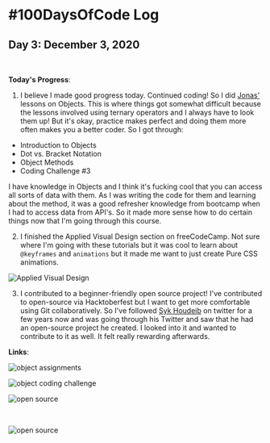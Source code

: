 # #100DaysOfCode Log

## Day 3: December 3, 2020
<br>

**Today's Progress**:

1. I believe I made good progress today. Continued coding! So I did [Jonas'](https://www.udemy.com/course/the-complete-javascript-course/) lessons on Objects. This is where things got somewhat difficult because the lessons involved using ternary operators and I always have to look them up! But it's okay, practice makes perfect and doing them more often makes you a better coder. So I got through:
* Introduction to Objects
* Dot vs. Bracket Notation
* Object Methods
* Coding Challenge #3

I have knowledge in Objects and I think it's fucking cool that you can access all sorts of data with them. As I was writing the code for them and learning about the method, it was a good refresher knowledge from bootcamp when I had to access data from API's. So it made more sense how to do certain things now that I'm going through this course.

2. I finished the Applied Visual Design section on freeCodeCamp. Not sure where I'm going with these tutorials but it was cool to learn about ```@keyframes``` and ```animations``` but it made me want to just create Pure CSS animations. 

![Applied Visual Design](https://i.imgur.com/0p3oMkX.png)

3. I contributed to a beginner-friendly open source project! I've contributed to open-source via Hacktoberfest but I want to get more comfortable using Git collaboratively. So I've followed [Syk Houdeib](https://twitter.com/Syknapse) on twitter for a few years now and was going through his Twitter and saw that he had an open-source project he created. I looked into it and wanted to contribute to it as well. It felt really rewarding afterwards.


**Links**:

![object assignments](https://i.imgur.com/rqH7EQ2.png)
<br>

![object coding challenge](https://i.imgur.com/r0iOtUN.png)
<br>

![open source](https://i.imgur.com/q8ANZOH.png)

<br>

![open source](https://i.imgur.com/mGMXsGF.png)
